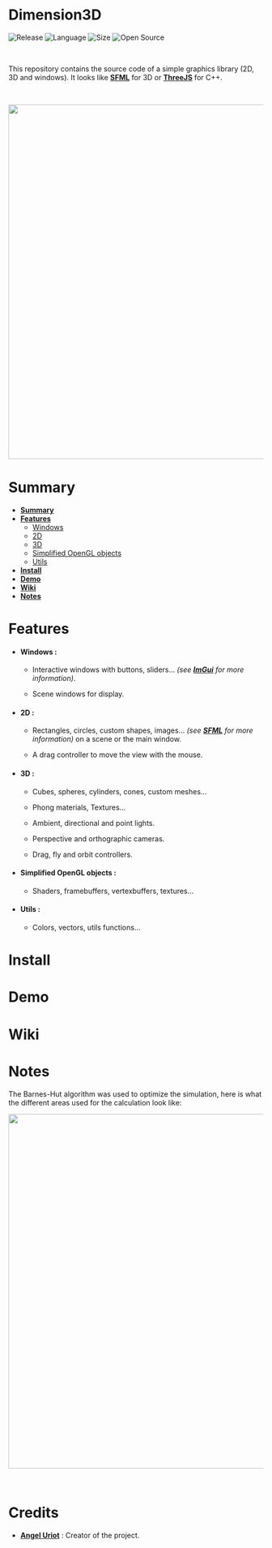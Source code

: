 # Dimension3D

![Release](https://img.shields.io/badge/Release-v1.0-blueviolet)
![Language](https://img.shields.io/badge/Language-C%2B%2B-0052cf)
![Size](https://img.shields.io/badge/Size-234Ko-f12222)
![Open Source](https://badges.frapsoft.com/os/v2/open-source.svg?v=103)

<br/>

This repository contains the source code of a simple graphics library (2D, 3D and windows). It looks like **[SFML](https://www.sfml-dev.org/)** for 3D or **[ThreeJS](https://threejs.org/)** for C++.

<br/>

<p align="center">
	<img src="https://i.imgur.com/qzPqvit.png" width="700">
</p>

# Summary

* **[Summary](#summary)**
* **[Features](#features)**
	* [Windows](#summary)
	* [2D](#summary)
	* [3D](#summary)
	* [Simplified OpenGL objects](#summary)
	* [Utils](#summary)
* **[Install](#install)**
* **[Demo](#demo)**
* **[Wiki](#wiki)**
* **[Notes](#notes)**

# Features

* #### Windows :

	* Interactive windows with buttons, sliders... *(see **[ImGui](https://github.com/ocornut/imgui)** for more information)*.

	* Scene windows for display.

* #### 2D :

	* Rectangles, circles, custom shapes, images... *(see **[SFML](https://www.sfml-dev.org/)** for more information)* on a scene or the main window.

	* A drag controller to move the view with the mouse.

* #### 3D :

	* Cubes, spheres, cylinders, cones, custom meshes...

	* Phong materials, Textures...

	* Ambient, directional and point lights.

	* Perspective and orthographic cameras.

	* Drag, fly and orbit controllers.

* #### Simplified OpenGL objects :

	* Shaders, framebuffers, vertexbuffers, textures...

* #### Utils :

	* Colors, vectors, utils functions...

# Install

# Demo

# Wiki

# Notes

The Barnes-Hut algorithm was used to optimize the simulation, here is what the different areas used for the calculation look like:

<p align="center">
	<img src="https://i.imgur.com/XUF0ODw.png" width="700">
</p>

<br/>

# Credits

* [**Angel Uriot**](https://github.com/angeluriot) : Creator of the project.
